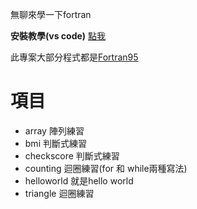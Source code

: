無聊來學一下fortran

**安裝教學(vs code)** [點我](https://www.youtube.com/watch?v=RrsoM6wVEWE&pp=ygUeZm9ydHJhbiBpbiB2aXN1YWwgc3R1ZGlvIGNvZGUg)

此專案大部分程式都是[Fortran95](https://en.wikipedia.org/wiki/Fortran_95_language_features)


# 項目

* array 陣列練習
* bmi 判斷式練習
* checkscore 判斷式練習
* counting 迴圈練習(for 和 while兩種寫法)
* helloworld 就是hello world
* triangle 迴圈練習